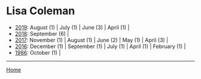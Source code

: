 # Lisa Coleman

  * [2019](./lisa-coleman-2019.md): 
      August (1) | 
      July (1) | 
      June (3) | 
      April (1) | 
  * [2018](./lisa-coleman-2018.md): 
      September (6) | 
  * [2017](./lisa-coleman-2017.md): 
      November (1) | 
      August (1) | 
      June (2) | 
      May (1) | 
      April (3) | 
  * [2016](./lisa-coleman-2016.md): 
      December (1) | 
      September (1) | 
      July (1) | 
      April (1) | 
      February (1) | 
  * [1986](./lisa-coleman-1986.md): 
      October (1) | 

----

[Home](../)
